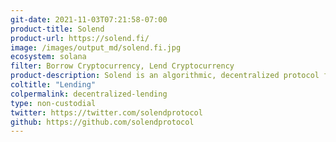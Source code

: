 ```yaml
---
git-date: 2021-11-03T07:21:58-07:00
product-title: Solend
product-url: https://solend.fi/
image: /images/output_md/solend.fi.jpg
ecosystem: solana
filter: Borrow Cryptocurrency, Lend Cryptocurrency
product-description: Solend is an algorithmic, decentralized protocol for lending and borrowing on Solana that lets you earn interest on deposits and borrow assets.
coltitle: "Lending"
colpermalink: decentralized-lending
type: non-custodial
twitter: https://twitter.com/solendprotocol
github: https://github.com/solendprotocol
---
```

